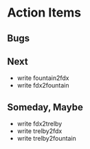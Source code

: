 
# Action Items

## Bugs

## Next

+ write fountain2fdx
+ write fdx2fountain

## Someday, Maybe

+ write fdx2trelby
+ write trelby2fdx
+ write trelby2fountain
